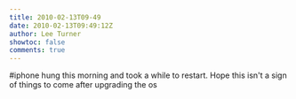 ```yaml
---
title: 2010-02-13T09-49
date: 2010-02-13T09:49:12Z
author: Lee Turner
showtoc: false
comments: true
---
```


#iphone hung this morning and took a while to restart.  Hope this isn't a sign of things to come after upgrading the os

